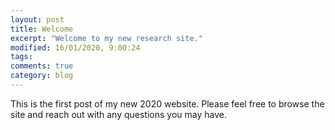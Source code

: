 ```yaml
---
layout: post
title: Welcome
excerpt: "Welcome to my new research site."
modified: 16/01/2020, 9:00:24
tags:
comments: true
category: blog
---
```

This is the first post of my new 2020 website. Please feel free 
to browse the site and reach out with any questions you may 
have.
